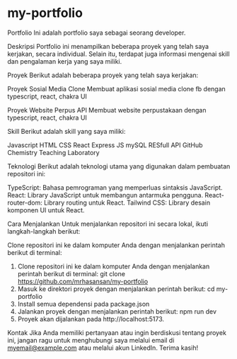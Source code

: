 # my-portfolio

Portfolio
Ini adalah portfolio saya sebagai seorang developer.

Deskripsi
Portfolio ini menampilkan beberapa proyek yang telah saya kerjakan, secara individual. Selain itu, terdapat juga informasi mengenai skill dan pengalaman kerja yang saya miliki.

Proyek
Berikut adalah beberapa proyek yang telah saya kerjakan:

Proyek Sosial Media Clone
Membuat aplikasi sosial media clone fb dengan typescript, react, chakra UI

Proyek Website Perpus API
Membuat website perpustakaan  dengan typescript, react, chakra UI


Skill
Berikut adalah skill yang saya miliki:

Javascript
HTML
CSS
React
Express JS
mySQL
RESfull API
GitHub
Chemistry
Teaching
Laboratory

Teknologi
Berikut adalah teknologi utama yang digunakan dalam pembuatan repositori ini:

TypeScript: Bahasa pemrograman yang memperluas sintaksis JavaScript.
React: Library JavaScript untuk membangun antarmuka pengguna.
React-router-dom: Library routing untuk React.
Tailwind CSS: Library desain komponen UI untuk React.


Cara Menjalankan
Untuk menjalankan repositori ini secara lokal, ikuti langkah-langkah berikut:

Clone repositori ini ke dalam komputer Anda dengan menjalankan perintah berikut di terminal:


1. Clone repositori ini ke dalam komputer Anda dengan menjalankan perintah berikut di terminal:
        git clone https://github.com/mrhasansan/my-portfolio
2. Masuk ke direktori proyek dengan menjalankan perintah berikut:
        cd my-portfolio
3. Install semua dependensi pada package.json
4. Jalankan proyek dengan menjalankan perintah berikut:
        npm run dev
5. Proyek akan dijalankan pada http://localhost:5173.

Kontak
Jika Anda memiliki pertanyaan atau ingin berdiskusi tentang proyek ini, jangan ragu untuk menghubungi saya melalui email di myemail@example.com atau melalui akun LinkedIn. Terima kasih!






